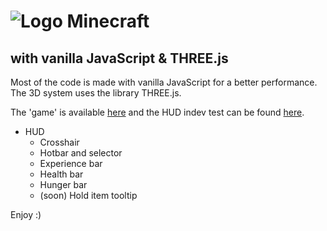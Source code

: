 # ![Logo](https://matteoo34.github.io/MC/favicon.ico) Minecraft
## with vanilla JavaScript & THREE.js

Most of the code is made with vanilla JavaScript for a better performance.  
The 3D system uses the library THREE.js.  

The 'game' is available [here](https://matteoo34.github.io/MC) and the HUD indev test can be found [here](https://matteoo34.github.io/MC/hud.html).

+ HUD
  + Crosshair
  + Hotbar and selector
  + Experience bar
  + Health bar
  + Hunger bar
  + (soon) Hold item tooltip

Enjoy :)
